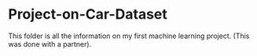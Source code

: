 # Project-on-Car-Dataset
This folder is all the information on my first machine learning project. (This was done with a partner).
